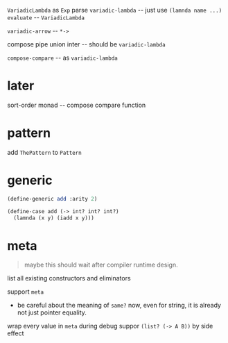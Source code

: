 `VariadicLambda` as `Exp`
parse `variadic-lambda` -- just use `(lamnda name ...)`
`evaluate` -- `VariadicLambda`

`variadic-arrow` -- `*->`

compose pipe union inter -- should be `variadic-lambda`

`compose-compare` -- as `variadic-lambda`

# later

sort-order monad -- compose compare function

# pattern

add `ThePattern` to `Pattern`

# generic

```scheme
(define-generic add :arity 2)

(define-case add (-> int? int? int?)
  (lamnda (x y) (iadd x y)))
```

# meta

> maybe this should wait after compiler runtime design.

list all existing constructors and eliminators

support `meta`

- be careful about the meaning of `same?` now,
  even for string, it is already not just pointer equality.

wrap every value in `meta` during debug
suppor `(list? (-> A B))` by side effect
